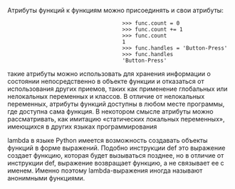Атрибуты функций
к функциям можно присоединять и свои атрибуты:

                                        >>> func.count = 0
                                        >>> func.count += 1
                                        >>> func.count
                                        1
                                        >>> func.handles = 'Button-Press'
                                        >>> func.handles
                                        'Button-Press'

такие атрибуты можно использовать для хранения информации о состоянии непосредственно в объекте функции
и отказаться от использования других приемов, таких как применение глобальных или нелокальных переменных и классов. В отличие от нелокальных переменных, атрибуты функций доступны в любом месте программы, где доступна сама функция.
В некотором смысле атрибуты можно рассматривать, как имитацию «статических локальных переменных», имеющихся в других
языках программирования

lambda
в языке Python имеется возможность создавать объекты функций в форме выражений. Подобно инструкции def это выражение создает функцию, которая будет вызываться позднее, но в отличие от инструкции def, выражение возвращает функцию, а не связывает ее с именем. Именно поэтому lambda-выражения иногда называют анонимными функциями.